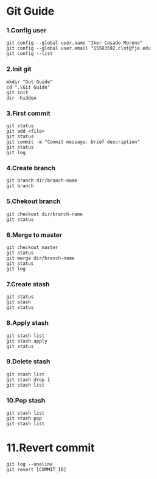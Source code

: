 # Git Guide


### 1.Config user
```
git config --global user.name "Iker Casado Moreno"
git config --global user.email "15583592.clot@fje.edu
git config --list
```

### 2.Init git
```
mkdir "Gut Guide"
cd ".\Git Guide"
git init
dir -hidden
```

### 3.First commit
```
git status
git add <file>
git status
git commit -m "Commit message: brief description"
git status
git log
```

### 4.Create branch
```
git branch dir/branch-name
git branch
```

### 5.Chekout branch 
```
git checkout dir/branch-name
git status
```

### 6.Merge to master
```
git checkout master
git status
git merge dir/branch-name
git status
git log
```

### 7.Create stash
```
git status
git stash
git status
```

### 8.Apply stash
```
git stash list
git stash apply
git status
```

### 9.Delete stash
```
git stash list
git stash drop 1
git stash list
```

### 10.Pop stash
```
git stash list
git stash pop
git stash list
```

# 11.Revert commit
```
git log --oneline
git revert [COMMIT_ID]
```